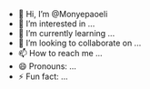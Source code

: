 - 👋 Hi, I’m @Monyepaoeli
- 👀 I’m interested in ...
- 🌱 I’m currently learning ...
- 💞️ I’m looking to collaborate on ...
- 📫 How to reach me ...
- 😄 Pronouns: ...
- ⚡ Fun fact: ...

<!---
Monyepaoeli/Monyepaoeli is a ✨ special ✨ repository because its `README.md` (this file) appears on your GitHub profile.
You can click the Preview link to take a look at your changes.
--->
